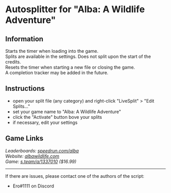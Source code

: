 # Autosplitter for "Alba: A Wildlife Adventure"
## Information
Starts the timer when loading into the game.  
Splits are available in the settings. Does not split upon the start of the credits.  
Resets the timer when starting a new file or closing the game.  
A completion tracker may be added in the future.

## Instructions
* open your split file (any category) and right-click "LiveSplit" > "Edit Splits..."
* set your game name to "Alba: A Wildlife Adventure"
* click the "Activate" button bove your splits
* if necessary, edit your settings

## Game Links
*Leaderboards: [speedrun.com/alba](https://speedrun.com/alba)*  
*Website: [albawildlife.com](https://albawildlife.com)*  
*Game: [s.team/a/1337010](https://s.team/a/1337010) ($16.99)*

---
If there are issues, please contact one of the authors of the script:  
* Ero#1111 on Discord
